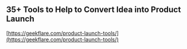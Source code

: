 ## 35+ Tools to Help to Convert Idea into Product Launch
  
  [https://geekflare.com/product-launch-tools/](https://geekflare.com/product-launch-tools/)